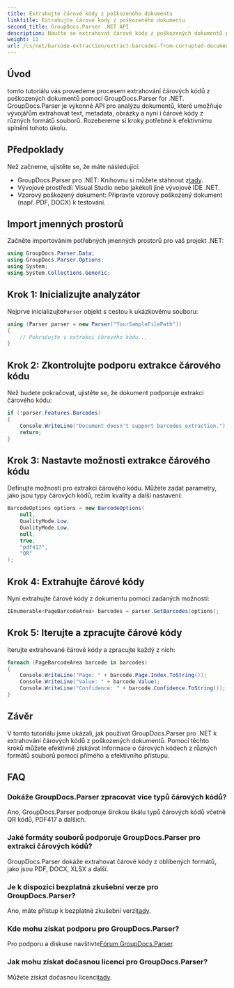 ```yaml
---
title: Extrahujte čárové kódy z poškozeného dokumentu
linktitle: Extrahujte čárové kódy z poškozeného dokumentu
second_title: GroupDocs.Parser .NET API
description: Naučte se extrahovat čárové kódy z poškozených dokumentů pomocí GroupDocs.Parser for .NET. Komplexní tutoriál s pokyny krok za krokem.
weight: 11
url: /cs/net/barcode-extraction/extract-barcodes-from-corrupted-document/
---
```

## Úvod
tomto tutoriálu vás provedeme procesem extrahování čárových kódů z poškozených dokumentů pomocí GroupDocs.Parser for .NET. GroupDocs.Parser je výkonné API pro analýzu dokumentů, které umožňuje vývojářům extrahovat text, metadata, obrázky a nyní i čárové kódy z různých formátů souborů. Rozebereme si kroky potřebné k efektivnímu splnění tohoto úkolu.
## Předpoklady
Než začneme, ujistěte se, že máte následující:
-  GroupDocs.Parser pro .NET: Knihovnu si můžete stáhnout z[tady](https://releases.groupdocs.com/parser/net/).
- Vývojové prostředí: Visual Studio nebo jakékoli jiné vývojové IDE .NET.
- Vzorový poškozený dokument: Připravte vzorový poškozený dokument (např. PDF, DOCX) k testování.

## Import jmenných prostorů
Začněte importováním potřebných jmenných prostorů pro váš projekt .NET:
```csharp
using GroupDocs.Parser.Data;
using GroupDocs.Parser.Options;
using System;
using System.Collections.Generic;
```
## Krok 1: Inicializujte analyzátor
 Nejprve inicializujte`Parser` objekt s cestou k ukázkovému souboru:
```csharp
using (Parser parser = new Parser("YourSampleFilePath"))
{
    // Pokračujte v extrakci čárového kódu...
}
```
## Krok 2: Zkontrolujte podporu extrakce čárového kódu
Než budete pokračovat, ujistěte se, že dokument podporuje extrakci čárového kódu:
```csharp
if (!parser.Features.Barcodes)
{
    Console.WriteLine("Document doesn't support barcodes extraction.");
    return;
}
```
## Krok 3: Nastavte možnosti extrakce čárového kódu
Definujte možnosti pro extrakci čárového kódu. Můžete zadat parametry, jako jsou typy čárových kódů, režim kvality a další nastavení:
```csharp
BarcodeOptions options = new BarcodeOptions(
    null,
    QualityMode.Low,
    QualityMode.Low,
    null,
    true,
    "pdf417",
    "QR"
);
```
## Krok 4: Extrahujte čárové kódy
Nyní extrahujte čárové kódy z dokumentu pomocí zadaných možností:
```csharp
IEnumerable<PageBarcodeArea> barcodes = parser.GetBarcodes(options);
```
## Krok 5: Iterujte a zpracujte čárové kódy
Iterujte extrahované čárové kódy a zpracujte každý z nich:
```csharp
foreach (PageBarcodeArea barcode in barcodes)
{
    Console.WriteLine("Page: " + barcode.Page.Index.ToString());
    Console.WriteLine("Value: " + barcode.Value);
    Console.WriteLine("Confidence: " + barcode.Confidence.ToString());
}
```

## Závěr
V tomto tutoriálu jsme ukázali, jak používat GroupDocs.Parser pro .NET k extrahování čárových kódů z poškozených dokumentů. Pomocí těchto kroků můžete efektivně získávat informace o čárových kódech z různých formátů souborů pomocí přímého a efektivního přístupu.

## FAQ
### Dokáže GroupDocs.Parser zpracovat více typů čárových kódů?
Ano, GroupDocs.Parser podporuje širokou škálu typů čárových kódů včetně QR kódů, PDF417 a dalších.
### Jaké formáty souborů podporuje GroupDocs.Parser pro extrakci čárových kódů?
GroupDocs.Parser dokáže extrahovat čárové kódy z oblíbených formátů, jako jsou PDF, DOCX, XLSX a další.
### Je k dispozici bezplatná zkušební verze pro GroupDocs.Parser?
 Ano, máte přístup k bezplatné zkušební verzi[tady](https://releases.groupdocs.com/).
### Kde mohu získat podporu pro GroupDocs.Parser?
 Pro podporu a diskuse navštivte[Fórum GroupDocs.Parser](https://forum.groupdocs.com/c/parser/17).
### Jak mohu získat dočasnou licenci pro GroupDocs.Parser?
 Můžete získat dočasnou licenci[tady](https://purchase.groupdocs.com/temporary-license/).